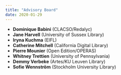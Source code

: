 ```yaml
---
title: "Advisory Board"
date: 2020-01-29
---
```


* **Dominique Babini** (CLACSO/Redalyc)  
* **Jane Harvell** (University of Sussex Library)  
* **Iryna Kuchma** (EIFL)  
* **Catherine Mitchell** (California Digital Library)  
* **Pierre Mounier** (Open Edition/OPERAS)  
* **Whitney Trettien** (University of Pennsylvania)  
* **Demmy Verbeke** (Artes/KU Leuven Library)  
* **Sofie Wennström** (Stockholm University Library)  
